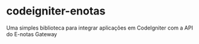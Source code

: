 # codeigniter-enotas
Uma simples biblioteca para integrar aplicações em CodeIgniter com a API do E-notas Gateway
